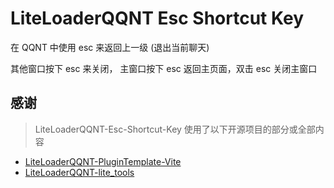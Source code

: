# LiteLoaderQQNT Esc Shortcut Key

在 QQNT 中使用 esc 来返回上一级 (退出当前聊天)


其他窗口按下 esc 来关闭， 主窗口按下 esc 返回主页面，双击 esc 关闭主窗口

## 感谢

> LiteLoaderQQNT-Esc-Shortcut-Key 使用了以下开源项目的部分或全部内容

* [LiteLoaderQQNT-PluginTemplate-Vite](https://github.com/MisaLiu/LiteLoaderQQNT-PluginTemplate-Vite)
* [LiteLoaderQQNT-lite_tools](https://github.com/xiyuesaves/LiteLoaderQQNT-lite_tools)